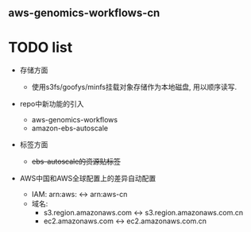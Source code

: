 aws-genomics-workflows-cn
---

# TODO list

- 存储方面
	- 使用s3fs/goofys/minfs挂载对象存储作为本地磁盘, 用以顺序读写.

- repo中新功能的引入
	- aws-genomics-workflows
    - amazon-ebs-autoscale

- 标签方面
    - ~~ebs-autoscale的资源贴标签~~

- AWS中国和AWS全球配置上的差异自动配置
    - IAM: arn:aws: <-> arn:aws-cn
    - 域名: 
    	- s3.region.amazonaws.com <->  s3.region.amazonaws.com.cn
    	- ec2.amazonaws.com <-> ec2.amazonaws.com.cn
